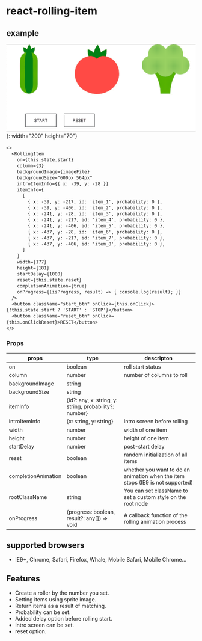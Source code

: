 # react-rolling-item

## example

![demo](./public/ReactRollingItem_demo_gif.gif){: width="200" height="70"}

```react
<>
  <RollingItem
    on={this.state.start}
    column={3}
    backgroundImage={imageFile}
    backgroundSize="600px 564px"
    introItemInfo={{ x: -39, y: -28 }}
    itemInfo={
      [
        { x: -39, y: -217, id: 'item_1', probability: 0 },
        { x: -39, y: -406, id: 'item_2', probability: 0 },
        { x: -241, y: -28, id: 'item_3', probability: 0 },
        { x: -241, y: -217, id: 'item_4', probability: 0 },
        { x: -241, y: -406, id: 'item_5', probability: 0 },
        { x: -437, y: -28, id: 'item_6', probability: 0 },
        { x: -437, y: -217, id: 'item_7', probability: 0 },
        { x: -437, y: -406, id: 'item_8', probability: 0 },
      ]
    }
    width={177}
    height={181}
    startDelay={1000}
    reset={this.state.reset}
    completionAnimation={true}
    onProgress={(isProgress, result) => { console.log(result); }}
  />
  <button className="start_btn" onClick={this.onClick}>{!this.state.start ? 'START' : 'STOP'}</button>
  <button className="reset_btn" onClick={this.onClickReset}>RESET</button>
</>
```

### Props

| props               | type                                                   | descripton                                                   |
| ------------------- | ------------------------------------------------------ | ------------------------------------------------------------ |
| on                  | boolean                                                | roll start status                                            |
| column              | number                                                 | number of columns to roll                                    |
| backgroundImage     | string                                                 |                                                              |
| backgroundSize      | string                                                 |                                                              |
| itemInfo            | {id?: any, x: string, y: string, probability?: number} |                                                              |
| introItemInfo       | {x: string, y: string}                                 | intro screen before rolling                                  |
| width               | number                                                 | width of one item                                            |
| height              | number                                                 | height of one item                                           |
| startDelay          | number                                                 | post-start delay                                             |
| reset               | boolean                                                | random initialization of all items                           |
| completionAnimation | boolean                                                | whether you want to do an animation when the item stops (IE9 is not supported) |
| rootClassName       | string                                                 | You can set className to set a custom style on the root node |
| onProgress          | (progress: boolean, result?: any[]) => void            | A callback function of the rolling animation process         |



## supported browsers

- IE9+, Chrome, Safari, Firefox, Whale, Mobile Safari, Mobile Chrome...

## Features

- Create a roller by the number you set.
- Setting items using sprite image.
- Return items as a result of matching.
- Probability can be set.
- Added delay option before rolling start.
- Intro screen can be set.
- reset option.